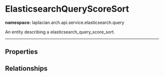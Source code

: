 

# **ElasticsearchQueryScoreSort**
**namespace:** laplacian.arch.api.service.elasticsearch.query

An entity describing a elasticsearch_query_score_sort.



---

## Properties

## Relationships
